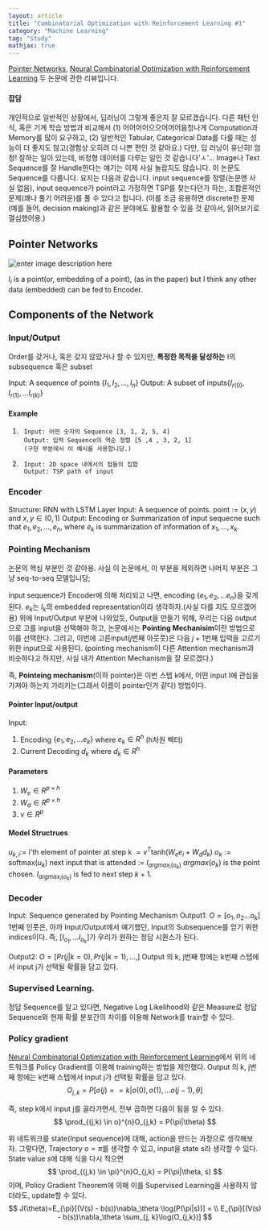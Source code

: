 ```yaml
---
layout: article
title: "Combinatorial Optimization with Reinforcement Learning #1"
category: "Machine Learning"
tag: "Study"
mathjax: true
---
```


[Pointer Networks](https://arxiv.org/abs/1506.03134),
[Neural Combinatorial Optimization with Reinforcement Learning](https://arxiv.org/abs/1611.09940)
두 논문에 관한 리뷰입니다.

#### 잡담
개인적으로 일반적인 상황에서, 딥러닝이 그렇게 좋은지 잘 모르겠습니다. 다른 패턴 인식, 혹은 기계 학습 방법과 비교해서 (1) 어어어어으으어어어음청나게 Computation과 Memory를 많이 요구하고, (2) 일반적인 Tabular, Categorical Data를 다룰 때는 성능이 더 좋지도 않고(경험상 오히려 더 나쁜 편인 것 같아요.)
다만, 딥 러닝이 유난히! 엄청! 잘하는 일이 있는데, 비정형 데이터를 다루는 일인 것 같습니다'ㅅ'... Image나 Text Sequence를 잘 Handle한다는 얘기는 이제 사실 놀랍지도 않습니다. 이 논문도 Sequence를 다룹니다. 요지는 다음과 같습니다. input sequence를 정렬(논문엔 사실 없음), input sequence가 point라고 가정하면 TSP를 찾는다던가 하는, 조합론적인 문제(꽤나 풀기 어려운)를 풀 수 있다고 합니다. (이를 조금 응용하면 discrete한 문제(예를 들어, decision making)과 같은 분야에도 활용할 수 있을 것 같아서, 읽어보기로 결심했어용.)

## Pointer Networks
![enter image description here](https://lh3.googleusercontent.com/32fGbBX91XeRrjtqvAg3yo7xncJ4AaX8iArLnIryHJqH1iSHeqpM-bTQpCCOMcfnOYgUgdKUbHd4)

$I_i$ is a point(or, embedding of a point), (as in the paper) but I think any other data (embedded) can be fed to Encoder.

## Components of the Network

### Input/Output

Order를 갖거나, 혹은 갖지 않았거나 할 수 있지만, **특정한 목적을 달성하는** I의 subsequence 혹은 subset

Input: A sequence of points $\{I_1, I_2, ..., I_n\}$
Output: A  subset of inputs$\{I_{r(0)}, I_{r(1)}, ... I_{r(k)} \}$

#### Example
1.
		Input: 어떤 숫자의 Sequence [3, 1, 2, 5, 4]
		Output: 입력 Sequence의 역순 정렬 [5 ,4 , 3, 2, 1]
		(구현 부분에서 이 예시를 사용합니당.)
2.
		Input: 2D space 내에서의 점들의 집합
		Output: TSP path of input


### Encoder
Structure: RNN with LSTM Layer
Input: A sequence of points. point := $(x, y)$ and $x, y \in (0,1)$
Output: Encoding or Summarization of input sequecne such that ${e_1, e_2, ..., e_n }$, where $e_k$ is summarization of information of ${x_1, ..., x_k}$.

### Pointing Mechanism
논문의 핵심 부분인 것 같아용. 사실 이 논문에서, 이 부분을 제외하면 나머지 부분은 그냥 seq-to-seq 모델입니당;

input sequence가 Encoder에 의해 처리되고 나면,   encoding $\{e_1, e_2, ... e_n\}$을 갖게 된다.
$e_k$는 $I_k$의 embedded representation이라 생각하자.(사실 다를 지도 모르겠어용)
위에 Input/Output 부분에 나와있듯, Output을 만들기 위해, 우리는 다음 output으로 고를 input을 선택해야 하고, 논문에서는 **Pointing Mechanisim**이란 방법으로 이를 선택한다. 그리고, 이번에 고른input($j$번째 아웃풋)은 다음 $j+1$번째 입력을 고르기 위한 input으로 사용된다. (pointing mechanism이 다른 Attention mechanism과 비슷하다고 하지만, 사실 내가 Attention Mechanism을 잘 모르겠다.)

즉, **Pointeing mechanism**(이하 pointer)은 이번 스텝 k에서, 어떤 input I에 관심을 가져야 하는지 가리키는(그래서 이름이 pointer인거 같다) 방법이다.



#### Pointer Input/output
Input:
1. Encoding $\{e_1, e_2, ...e_k\}$ where $e_k \in R^h$ (h차원 벡터)
2. Current Decoding $d_k$ where $d_k \in  R^h$

#### Parameters
1. $W_e \in R^{p \times h}$
2. $W_d \in R^{p \times h}$
3. $v \in R^p$

#### Model Structrues
$u_{k, i} :=$ i'th element of pointer at step k $= v^T\text{tanh}(W_e e_i + W_dd_k)$
$o_k := \text{softmax}(u_k)$
next input that is attended := $I_{argmax_i(o_k)}$
$argmax(o_k)$ is the point chosen.
$I_{argmax_i(o_k)}$ is fed to next step $k+1$.

### Decoder
Input:  Sequence generated by Pointing Mechanism
Output1: $O = [o_1, o_2... o_k]$
1번째 인풋은, 아까 Input/Output에서 얘기했던, Input의 Subsequence를 얻기 위한 indices이다.
즉, $[I_{o_1}, ... I_{o_k}]$가 우리가 원하는 정답 시퀀스가 된다.

Output2: $O= [Pr(j|k=0), Pr(j|k=1), ..., ]$
Output 의 k, j번째 항에는 k번째 스텝에서 input j가 선택될 확률을 담고 있다.

### Supervised Learning.
정답 Sequence를 알고 있다면, Negative Log Likelihood와 같은 Measure로 정답 Sequence와 현재 확률 분포간의 차이를 이용해 Network를 train할 수 있다.

### Policy gradient
[Neural Combinatorial Optimization with Reinforcement Learning](https://arxiv.org/abs/1611.09940)에서 위의 네트워크를 Policy Gradient를 이용해 training하는 방법을 제안했다. Output 의 k, j번째 항에는 k번째 스텝에서 input j가 선택될 확률을 담고 있다.
$$
O_{j,k} = P[o(j) == k |  o(0), o(1), ...o(j-1), \theta]
$$

즉, step k에서 input j를 골라가면서, 전부 곱하면 다음이 됨을 알 수 있다.
$$
	\prod_{(j,k) \in o}^{n}O_{j,k} = P(\pi|\theta)
$$

위 네트워크를 state(Input sequence)에 대해, action을 만드는 과정으로 생각해보자. 그렇다면, Trajectory $o=\pi$를 생각할 수 있고, input을 state s라 생각할 수 있다. State value $s$에 대해 식을 다시 적으면
$$
	\prod_{(j,k) \in \pi}^{n}O_{j,k} = P(\pi|\theta, s)
$$
이며, Policy Gradient Theorem에 의해 이를 Supervised Learning을 사용하지 않더라도, update할 수 있다.
$$
J(\theta)=E_{\pi}[(V(s) - b(s))\nabla_\theta \log(P(\pi|s))] = \\
E_{\pi}[(V(s) - b(s))\nabla_\theta \sum_{j, k}\log(O_{j,k})]
$$